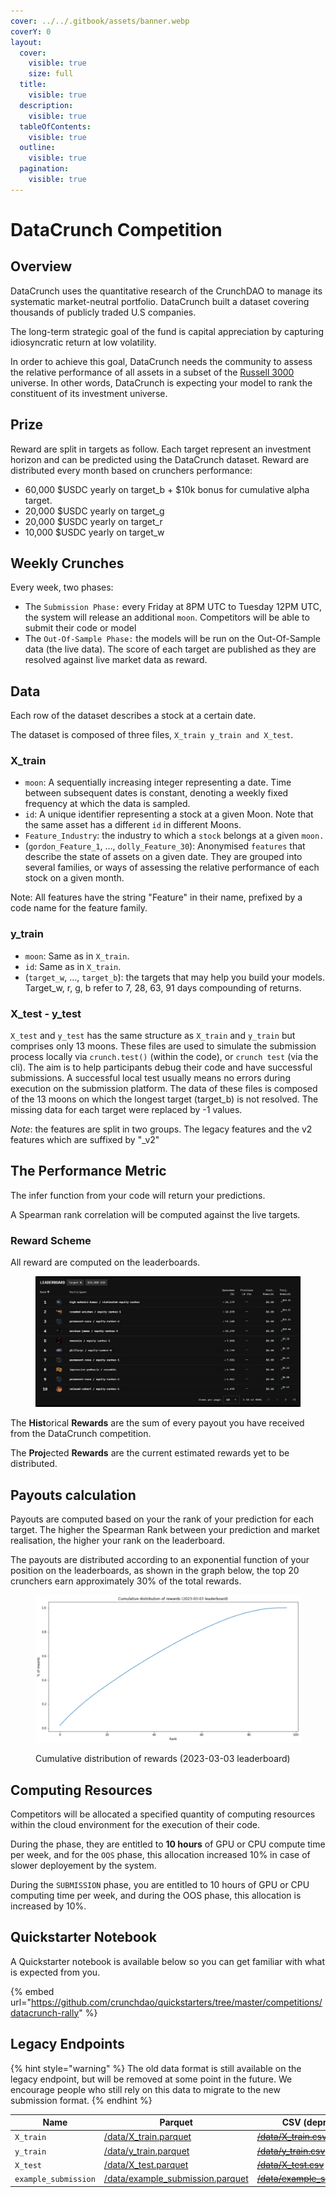 ```yaml
---
cover: ../../.gitbook/assets/banner.webp
coverY: 0
layout:
  cover:
    visible: true
    size: full
  title:
    visible: true
  description:
    visible: true
  tableOfContents:
    visible: true
  outline:
    visible: true
  pagination:
    visible: true
---
```


# DataCrunch Competition

## Overview

DataCrunch uses the quantitative research of the CrunchDAO to manage its systematic market-neutral portfolio. DataCrunch built a dataset covering thousands of publicly traded U.S companies.

The long-term strategic goal of the fund is capital appreciation by capturing idiosyncratic return at low volatility.

In order to achieve this goal, DataCrunch needs the community to assess the relative performance of all assets in a subset of the [Russell 3000](https://www.investopedia.com/terms/r/russell_3000.asp) universe. In other words, DataCrunch is expecting your model to rank the constituent of its investment universe.

## Prize

Reward are split in targets as follow. Each target represent an investment horizon and can be predicted using the DataCrunch dataset. Reward are distributed every month based on crunchers performance:

* 60,000 $USDC yearly on target\_b + $10k bonus for cumulative alpha target.
* 20,000 $USDC yearly on target\_g
* 20,000 $USDC yearly on target\_r
* 10,000 $USDC yearly on target\_w

## Weekly Crunches

Every week, two phases:

* The `Submission Phase:` every Friday at 8PM UTC to Tuesday 12PM UTC, the system will release an additional `moon`. Competitors will be able to submit their code or model
* The `Out-Of-Sample Phase:` the models will be run on the Out-Of-Sample data (the live data). The score of each target are published as they are resolved against live market data as reward.

## Data

Each row of the dataset describes a stock at a certain date.

The dataset is composed of three files, `X_train y_train and X_test`.

### X\_train

* `moon`: A sequentially increasing integer representing a date. Time between subsequent dates is constant, denoting a weekly fixed frequency at which the data is sampled.
* `id`: A unique identifier representing a stock at a given Moon. Note that the same asset has a different `id` in different Moons.
* `Feature_Industry`: the industry to which a `stock` belongs at a given `moon.`
* (`gordon_Feature_1`, …, `dolly_Feature_30`): Anonymised `features` that describe the state of assets on a given date. They are grouped into several families, or ways of assessing the relative performance of each stock on a given month.

Note: All features have the string "Feature" in their name, prefixed by a code name for the feature family.

### y\_train

* `moon`: Same as in `X_train`.
* `id`: Same as in `X_train`.
* (`target_w`, …, `target_b`): the targets that may help you build your models. Target\_w, r, g, b refer to 7, 28, 63, 91 days compounding of returns.&#x20;

### X\_test - y\_test

`X_test` and `y_test` has the same structure as `X_train` and `y_train` but comprises only 13 moons. These files are used to simulate the submission process locally via `crunch.test()` (within the code), or `crunch test` (via the cli). The aim is to help participants debug their code and have successful submissions. A successful local test usually means no errors during execution on the submission platform. The data of these files is composed of the 13 moons on which the longest target (target\_b) is not resolved. The missing data for each target were replaced by -1 values.

_Note_: the features are split in two groups. The legacy features and the v2 features which are suffixed by "\_v2"

## The Performance Metric

The infer function from your code will return your predictions.&#x20;

A Spearman rank correlation will be computed against the live targets.&#x20;

### Reward Scheme

All reward are computed on the leaderboards.

<figure><img src="../../.gitbook/assets/image (89).png" alt=""><figcaption></figcaption></figure>

The **Hist**orical **Rewards** are the sum of every payout you have received from the DataCrunch competition.

The **Proj**ected **Rewards** are the current estimated rewards yet to be distributed.

## Payouts calculation

Payouts are computed based on your the rank of your prediction for each target. The higher the Spearman Rank between your prediction and market realisation, the higher your rank on the leaderboard.&#x20;

The payouts are distributed according to an exponential function of your position on the leaderboards, as shown in the graph below, the top 20 crunchers earn approximately 30% of the total rewards.

<figure><img src="../../.gitbook/assets/image (68).png" alt=""><figcaption><p>Cumulative distribution of rewards (2023-03-03 leaderboard)</p></figcaption></figure>

## Computing Resources

Competitors will be allocated a specified quantity of computing resources within the cloud environment for the execution of their code.&#x20;

During the phase, they are entitled to **10 hours** of GPU or CPU compute time per week, and for the `OOS` phase, this allocation increased 10% in case of slower deployement by the system.

During the `SUBMISSION`  phase, you are entitled to 10 hours of GPU or CPU computing time per week, and during the OOS phase, this allocation is increased by 10%.

## Quickstarter Notebook

A Quickstarter notebook is available below so you can get familiar with what is expected from you.

{% embed url="https://github.com/crunchdao/quickstarters/tree/master/competitions/datacrunch-rally" %}

## Legacy Endpoints

{% hint style="warning" %}
The old data format is still available on the legacy endpoint, but will be removed at some point in the future. We encourage people who still rely on this data to migrate to the new submission format.
{% endhint %}

<table><thead><tr><th width="233">Name</th><th width="304">Parquet</th><th width="266">CSV (deprecated)</th></tr></thead><tbody><tr><td><code>X_train</code></td><td><a href="https://tournament.crunchdao.com/data/X_train.parquet">/data/X_train.parquet</a></td><td><a href="https://tournament.crunchdao.com/data/X_train.csv"><del>/data/X_train.csv</del></a></td></tr><tr><td><code>y_train</code></td><td><a href="https://tournament.crunchdao.com/data/y_train.parquet">/data/y_train.parquet</a></td><td><a href="https://tournament.crunchdao.com/data/y_train.csv"><del>/data/y_train.csv</del></a></td></tr><tr><td><code>X_test</code></td><td><a href="https://tournament.crunchdao.com/data/X_test.parquet">/data/X_test.parquet</a></td><td><a href="https://tournament.crunchdao.com/data/X_test.csv"><del>/data/X_test.csv</del></a></td></tr><tr><td><code>example_submission</code></td><td><a href="https://tournament.crunchdao.com/data/example_submission.parquet">/data/example_submission.parquet</a></td><td><a href="https://tournament.crunchdao.com/data/example_submission.csv"><del>/data/example_submission.csv</del></a></td></tr></tbody></table>

